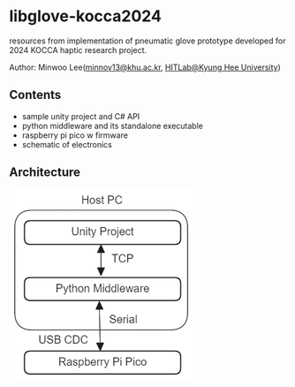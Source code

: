 # libglove-kocca2024
resources from implementation of pneumatic glove prototype developed for 2024 KOCCA haptic research project.

Author: Minwoo Lee(minnov13@khu.ac.kr, [HITLab@Kyung Hee University](sda))

## Contents
- sample unity project and C# API
- python middleware and its standalone executable
- raspberry pi pico w firmware
- schematic of electronics

## Architecture
![alt text](image.png)
